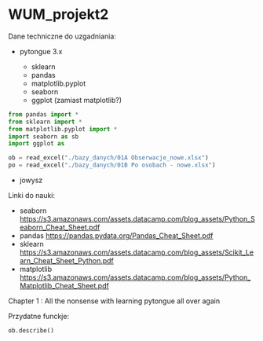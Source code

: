 # WUM_projekt2

Dane techniczne do uzgadniania:

- pytongue 3.x

  - sklearn
  - pandas
  - matplotlib.pyplot
  - seaborn
  - ggplot (zamiast matplotlib?)

```python
from pandas import *
from sklearn import *
from matplotlib.pyplot import *
import seaborn as sb
import ggplot as 

ob = read_excel("./bazy_danych/01A Obserwacje_nowe.xlsx")
po = read_excel("./bazy_danych/01B Po osobach - nowe.xlsx")
```

- jowysz

Linki do nauki:

- seaborn https://s3.amazonaws.com/assets.datacamp.com/blog_assets/Python_Seaborn_Cheat_Sheet.pdf
- pandas https://pandas.pydata.org/Pandas_Cheat_Sheet.pdf
- sklearn https://s3.amazonaws.com/assets.datacamp.com/blog_assets/Scikit_Learn_Cheat_Sheet_Python.pdf
- matplotlib https://s3.amazonaws.com/assets.datacamp.com/blog_assets/Python_Matplotlib_Cheat_Sheet.pdf

Chapter 1 : All the nonsense with learning pytongue all over again

Przydatne funckje:

```python
ob.describe()

```
